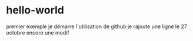 # hello-world
premier exemple
je démarre l'utilisation de github
je rajoute une ligne le 27 octobre
encore une modif
